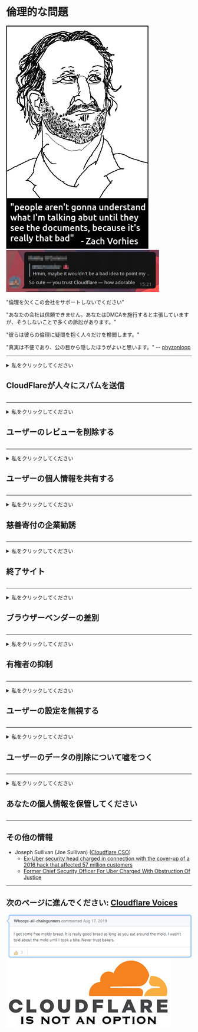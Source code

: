 # 倫理的な問題

![](../image/itsreallythatbad.jpg)
![](../image/telegram/c81238387627b4bfd3dcd60f56d41626.jpg)

"倫理を欠くこの会社をサポートしないでください"

"あなたの会社は信頼できません。あなたはDMCAを施行すると主張していますが、そうしないことで多くの訴訟があります。"

"彼らは彼らの倫理に疑問を抱く人々だけを検閲します。"

"真実は不便であり、公の目から隠したほうがよいと思います。"  -- [phyzonloop](https://twitter.com/phyzonloop)


---


<details>
<summary>私をクリックしてください

## CloudFlareが人々にスパムを送信
</summary>


CloudflareはCloudflare以外のユーザーにスパムメールを送信しています。

- オプトインしたサブスクライバーにのみメールを送信します
- ユーザーが「停止」と言うと、メールの送信を停止します

とても簡単です。しかし、Cloudflareは気にしません。
Cloudflareは、自社のサービスを使用することで、すべてのスパマーや攻撃者を阻止できると述べています。
Cloudflareをアクティブ化せずにCloudflareを停止するにはどうすればよいですか？


| 🖼 | 🖼 |
| --- | --- |
| ![](../image/cfspam01.jpg) | ![](../image/cfspam03.jpg) |
| ![](../image/cfspam02.jpg) | ![](../image/cfspambrittany.jpg)<br>![](../image/cfspamtwtr.jpg) |

</details>

---

<details>
<summary>私をクリックしてください

## ユーザーのレビューを削除する
</summary>


Cloudflareの検閲の否定的なレビュー。
Twitterに反Cloudflareテキストを投稿すると、Cloudflareの従業員から「いいえ、違います」というメッセージが返される可能性があります。
レビューサイトに否定的なレビューを投稿すると、彼らはそれを検閲しようとします。


| 🖼 | 🖼 |
| --- | --- |
| ![](../image/cfcenrev_01.jpg)<br>![](../image/cfcenrev_02.jpg) | ![](../image/cfcenrev_03.jpg) |

</details>

---

<details>
<summary>私をクリックしてください

## ユーザーの個人情報を共有する
</summary>


Cloudflareには大きな嫌がらせの問題があります。
Cloudflareは、ホストされているサイトについて不平を言う人の個人情報を共有します。
彼らは時々あなたにあなたの本当のIDを提供するように頼みます。
嫌がらせ、暴行、攻撃、殺害を望まない場合は、CloudflaredのWebサイトに近づかないほうがよいでしょう。


| 🖼 | 🖼 |
| --- | --- |
| ![](../image/cfdox_what.jpg) | ![](../image/cfdox_swat.jpg) |
| ![](../image/cfdox_kill.jpg) | ![](../image/cfdox_threat.jpg) |
| ![](../image/cfdox_dox.jpg) | ![](../image/cfdox_ex1.jpg)<br>![](../image/cfdox_ex2.jpg) |

</details>

---

<details>
<summary>私をクリックしてください

## 慈善寄付の企業勧誘
</summary>


CloudFlareは慈善寄付を求めています。
アメリカの企業が正当な理由のある非営利団体と一緒に慈善団体を求めるのは非常に恐ろしいことです。
人をブロックしたり、他の人の時間を無駄にしたい場合は、Cloudflareの従業員のためにピザを注文することをお勧めします。


![](../image/cfdonate.jpg)

</details>

---

<details>
<summary>私をクリックしてください

## 終了サイト
</summary>


あなたのサイトが突然ダウンした場合、あなたはどうしますか？
Cloudflareが警告なしにユーザーの設定を削除したりサービスを停止したりしているという報告があります。
より良いプロバイダーを見つけることをお勧めします。

![](../image/cftmnt.jpg)

</details>

---

<details>
<summary>私をクリックしてください

## ブラウザーベンダーの差別
</summary>


CloudFlareは、Tor-Browser以外のユーザーにTorよりも敵対的な扱いを与える一方で、Firefoxを使用するユーザーを優先的に扱います。
non-free javascriptの実行を正当に拒否したTorユーザーも、敵対的な扱いを受けます。
このアクセスの不平等は、ネットワーク中立性の乱用と権力の乱用です。

![](../image/browdifftbcx.gif)

- 左：Torブラウザ、右：Chrome。同じIPアドレス。

![](../image/browserdiff.jpg)

- 左：TorブラウザのJavaScriptが無効、Cookieが有効
- 右：Chrome JavaScriptが有効、Cookieが無効

![](../image/cfsiryoublocked.jpg)

- TorなしのQuteBrowser（マイナーブラウザ）（Clearnet IP）

![](../image/lynx_cloudflare.gif)

- Lynx


| ***ブラウザ*** | ***アクセス治療*** |
| --- | --- |
| Tor Browser (JavaScriptが有効) | アクセスが許可されました |
| Firefox (JavaScriptが有効) | アクセス低下 |
| Chromium (JavaScriptが有効) | アクセス低下 |
| Chromium or Firefox (JavaScriptが無効です) | アクセスが拒否されました |
| Chromium or Firefox (Cookieが無効になっています) | アクセスが拒否されました |
| QuteBrowser | アクセスが拒否されました |
| lynx | アクセスが拒否されました |
| w3m | アクセスが拒否されました |
| wget | アクセスが拒否されました |


簡単な課題を解決するためにオーディオボタンを使用してみませんか？

はい、オーディオボタンがありますが、Torでは常に機能するとは限りません。
クリックするとこのメッセージが表示されます:

```
あとでもう一度試してみてください
コンピュータまたはネットワークが自動クエリを送信している可能性があります。
ユーザーを保護するため、現在リクエストを処理することはできません。
詳しくはヘルプページをご覧ください
```

</details>

---

<details>
<summary>私をクリックしてください

## 有権者の抑制
</summary>


米国の州の有権者は、居住する州の州務長官のWebサイトを通じて最終的に投票するために登録します。
共和党が統治する州務長官事務所は、Cloudflareを通じて州務長官のWebサイトをプロキシすることにより、有権者の抑制に取り組んでいます。
CloudflareによるTorユーザーに対する敵対的な扱い、一元化されたグローバルな監視ポイントとしてのMITMの位置付け、および全体としての有害な役割により、有権者候補は登録に消極的です。
特にリベラル派はプライバシーを受け入れる傾向があります。
有権者登録フォームは、有権者の政治的傾向、個人の住所、社会保障番号、および生年月日に関する機密情報を収集します。
ほとんどの州はその情報のサブセットのみを公開していますが、Cloudflareは誰かが投票に登録するとそのすべての情報を確認します。

州のデータ入力スタッフの秘書官がCloudflareのWebサイトを使用してデータを入力する可能性があるため、紙の登録はCloudflareを迂回しないことに注意してください。

| 🖼 | 🖼 |
| --- | --- |
| ![](../image/cfvotm_01.jpg) | ![](../image/cfvotm_02.jpg) |

- Change.orgは、投票を集めて行動を起こすことで有名なWebサイトです。
“世界中の人々がキャンペーンを開始し、支持者を動員し、意思決定者と協力してソリューションを推進しています。”
残念ながら、Cloudflareの積極的なフィルターのため、多くの人はchange.orgをまったく表示できません。
彼らは請願書に署名することからブロックされており、民主的なプロセスから彼らを排除しています。
OpenPetitionなどの他のクラウドフレア以外のプラットフォームを使用すると、問題を解決するのに役立ちます。

| 🖼 | 🖼 |
| --- | --- |
| ![](../image/changeorgasn.jpg) | ![](../image/changeorgtor.jpg) |

- Cloudflareの「AthenianProject」は、州および地方の選挙Webサイトに無料の企業レベルの保護を提供します。
彼らは「彼らの選挙区は選挙情報と有権者登録にアクセスできる」と言ったが、多くの人々がサイトをまったく閲覧することができないのでこれは嘘である。

</details>

---

<details>
<summary>私をクリックしてください

## ユーザーの設定を無視する
</summary>


あなたが何かをオプトアウトした場合、あなたはそれについての電子メールを受信しないことを期待しています。
Cloudflareはユーザーの好みを無視し、顧客の同意なしにサードパーティ企業とデータを共有します。
無料プランを使用している場合、月額サブスクリプションの購入を求めるメールが送信されることがあります。

![](../image/cfviopl_tp.jpg)

</details>

---

<details>
<summary>私をクリックしてください

## ユーザーのデータの削除について嘘をつく
</summary>


この元cloudflareの顧客のブログによると、Cloudflareはアカウントの削除について嘘をついています。
現在、多くの企業は、アカウントを閉鎖または削除した後もデータを保持しています。
優れた企業のほとんどは、プライバシーポリシーでそれについて言及しています。
Cloudflare？番号。

```
2019-08-05 CloudFlareは私のアカウントを削除したという確認を私に送信しました。
2019-10-02 CloudFlareから「私は顧客だから」というメールを受け取りました
```

Cloudflareは「削除」という言葉を知りませんでした。
それが本当に削除された場合、なぜこの元顧客は電子メールを受け取ったのですか？
彼はまた、Cloudflareのプライバシーポリシーはそれについて言及していないと述べました。

```
彼らの新しいプライバシーポリシーでは、1年間データを保持することについては何も触れられていません。
```

![](../image/cfviopl_notdel.jpg)

彼らのプライバシーポリシーが嘘である場合、どのようにCloudflareを信頼できますか？

- [Cloudflareアカウントをキャンセルしてから1年以上が経過しました](https://shkspr.mobi/blog/2020/09/dont-trust-cloudflare-with-your-personal-data/)

</details>

---

<details>
<summary>私をクリックしてください

## あなたの個人情報を保管してください
</summary>


Cloudflareアカウントの削除は難しいレベルです。

```
「アカウント」カテゴリを使用してサポートチケットを送信します。
メッセージ本文でアカウントの削除をリクエストします。
削除をリクエストする前に、アカウントにドメインやクレジットカードを添付してはなりません。
```

この確認メールが届きます。

![](../image/cf_deleteandkeep.jpg)

「削除リクエストの処理を開始しました」が、「引き続き個人情報を保存します」。

これを「信頼」できますか？


- Cloudflareアカウントをキャンセルする方法

1. Cloudflareダッシュボードにログインします。
2. ダッシュボードからすべてのゾーン（ドメイン）を削除します。
3. サポートリンクをクリックします。
4. 新しいチケットを送信します。アカウントを閉鎖することを伝えます。
5. 数日待ちます。
6. Cloudflareのスタッフがあなたの確認とCloudflareを離れることを決めた理由を尋ねます。
7. もう一度返信してください。
8. 数日待ちます。
9. メッセージが表示されます：アカウントが正常に削除されました


</details>

---

## その他の情報

- Joseph Sullivan (Joe Sullivan) ([Cloudflare CSO](https://twitter.com/eastdakota/status/1296522269313785862))
  - [Ex-Uber security head charged in connection with the cover-up of a 2016 hack that affected 57 million customers](https://www.businessinsider.com/uber-data-hack-security-head-joe-sullivan-charged-cover-up-2020-8)
  - [Former Chief Security Officer For Uber Charged With Obstruction Of Justice](https://www.justice.gov/usao-ndca/pr/former-chief-security-officer-uber-charged-obstruction-justice)


---


## 次のページに進んでください:   [Cloudflare Voices](../PEOPLE.md)

![](../image/freemoldybread.jpg)
![](../image/cfisnotanoption.jpg)
